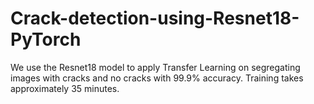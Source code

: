 # Crack-detection-using-Resnet18-PyTorch

We use the Resnet18 model to apply Transfer Learning on segregating images with cracks and no cracks with 99.9% accuracy.
Training takes approximately 35 minutes.
